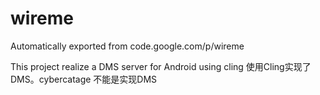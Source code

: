 # wireme
Automatically exported from code.google.com/p/wireme

This project realize a DMS server for Android using cling
使用Cling实现了DMS。cybercatage 不能是实现DMS
